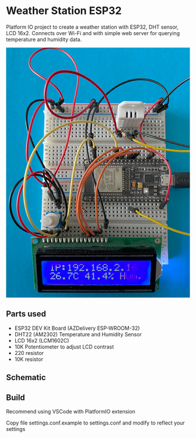 # Weather Station ESP32

Platform IO project to create a weather station with ESP32, DHT sensor, LCD 16x2.
Connects over Wi-Fi and with simple web server for querying temperature and humidity data.

![](doc/esp_32.jpg)

## Parts used

- ESP32 DEV Kit Board (AZDelivery ESP-WROOM-32)
- DHT22 (AM2302) Temperature and Humidity Sensor
- LCD 16x2 (LCM1602C)
- 10K Potentiometer to adjust LCD contrast
- 220 resistor
- 10K resistor

## Schematic



## Build

Recommend using VSCode with PlatformIO extension

Copy file settings.conf.example to settings.conf and modify to reflect your settings

